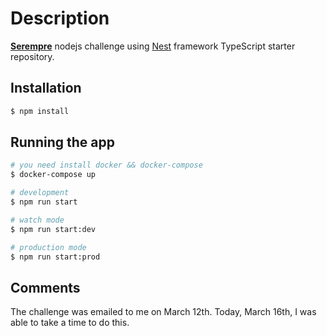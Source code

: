 # Description

[**Serempre**](https://www.serempre.com/) nodejs challenge using [Nest](https://github.com/nestjs/nest) framework TypeScript starter repository.

## Installation

```bash
$ npm install
```

## Running the app

```bash
# you need install docker && docker-compose
$ docker-compose up

# development
$ npm run start

# watch mode
$ npm run start:dev

# production mode
$ npm run start:prod
```

## Comments

The challenge was emailed to me on March 12th. Today, March 16th, I was able to take a time to do this.